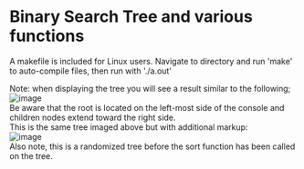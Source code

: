 # Binary Search Tree and various functions

A makefile is included for Linux users. Navigate to directory and run 'make' to auto-compile files, then run with './a.out'

Note: when displaying the tree you will see a result similar to the following;  
![image](https://user-images.githubusercontent.com/107592052/218597272-0bc4f6db-090a-4426-b924-3b014e00cf60.png)    
Be aware that the root is located on the left-most side of the console and children nodes extend toward the right side.
<br />
This is the same tree imaged above but with additional markup:  
![image](https://user-images.githubusercontent.com/107592052/218596252-aa7f68eb-b343-4245-94d1-8ac8e0bfaab4.png)  
Also note, this is a randomized tree before the sort function has been called on the tree.
